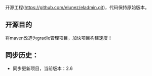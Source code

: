 开源工程(https://github.com/elunez/eladmin.git)，代码保持原始版本。

## 开源目的
将maven改造为gradle管理项目，加快项目构建速度！

## 同步历史：
* 同步更新项目，当前版本：2.6